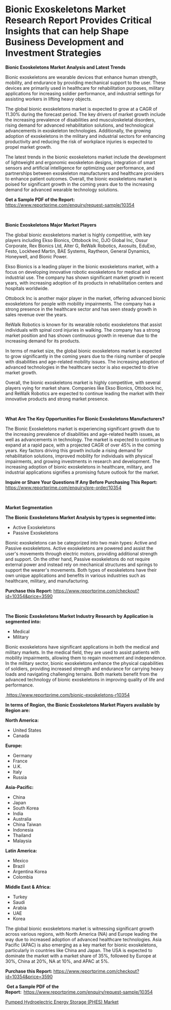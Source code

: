 <p><h1>Bionic Exoskeletons Market Research Report Provides Critical Insights that can help Shape Business Development and Investment Strategies</h1></p><p><strong>Bionic Exoskeletons Market Analysis and Latest Trends</strong></p>
<p><p>Bionic exoskeletons are wearable devices that enhance human strength, mobility, and endurance by providing mechanical support to the user. These devices are primarily used in healthcare for rehabilitation purposes, military applications for increasing soldier performance, and industrial settings for assisting workers in lifting heavy objects.</p><p>The global bionic exoskeletons market is expected to grow at a CAGR of 11.30% during the forecast period. The key drivers of market growth include the increasing prevalence of disabilities and musculoskeletal disorders, rising demand for advanced rehabilitation solutions, and technological advancements in exoskeleton technologies. Additionally, the growing adoption of exoskeletons in the military and industrial sectors for enhancing productivity and reducing the risk of workplace injuries is expected to propel market growth.</p><p>The latest trends in the bionic exoskeletons market include the development of lightweight and ergonomic exoskeleton designs, integration of smart sensors and artificial intelligence for optimizing user performance, and partnerships between exoskeleton manufacturers and healthcare providers to enhance patient outcomes. Overall, the bionic exoskeletons market is poised for significant growth in the coming years due to the increasing demand for advanced wearable technology solutions.</p></p>
<p><strong>Get a Sample PDF of the Report:&nbsp;</strong> <a href="https://www.reportprime.com/enquiry/request-sample/10354">https://www.reportprime.com/enquiry/request-sample/10354</a></p>
<p>&nbsp;</p>
<p><strong>Bionic Exoskeletons Major Market Players</strong></p>
<p><p>The global bionic exoskeletons market is highly competitive, with key players including Ekso Bionics, Ottobock Inc, DJO Global Inc, Ossur Corporate, Rex Bionics Ltd, Alter G, ReWalk Robotics, Axosuits, EduExo, Festo, Lockheed Martin, BAE Systems, Raytheon, General Dynamics, Honeywell, and Bionic Power.</p><p>Ekso Bionics is a leading player in the bionic exoskeletons market, with a focus on developing innovative robotic exoskeletons for medical and industrial use. The company has shown significant market growth in recent years, with increasing adoption of its products in rehabilitation centers and hospitals worldwide.</p><p>Ottobock Inc is another major player in the market, offering advanced bionic exoskeletons for people with mobility impairments. The company has a strong presence in the healthcare sector and has seen steady growth in sales revenue over the years.</p><p>ReWalk Robotics is known for its wearable robotic exoskeletons that assist individuals with spinal cord injuries in walking. The company has a strong market position and has shown continuous growth in revenue due to the increasing demand for its products.</p><p>In terms of market size, the global bionic exoskeletons market is expected to grow significantly in the coming years due to the rising number of people with disabilities and age-related mobility issues. The increasing adoption of advanced technologies in the healthcare sector is also expected to drive market growth.</p><p>Overall, the bionic exoskeletons market is highly competitive, with several players vying for market share. Companies like Ekso Bionics, Ottobock Inc, and ReWalk Robotics are expected to continue leading the market with their innovative products and strong market presence.</p></p>
<p>&nbsp;</p>
<p><strong>What Are The Key Opportunities For Bionic Exoskeletons Manufacturers?</strong></p>
<p><p>The Bionic Exoskeletons market is experiencing significant growth due to the increasing prevalence of disabilities and age-related health issues, as well as advancements in technology. The market is expected to continue to expand at a rapid pace, with a projected CAGR of over 45% in the coming years. Key factors driving this growth include a rising demand for rehabilitation solutions, improved mobility for individuals with physical impairments, and growing investments in research and development. The increasing adoption of bionic exoskeletons in healthcare, military, and industrial applications signifies a promising future outlook for the market.</p></p>
<p><strong>Inquire or Share Your Questions If Any Before Purchasing This Report:</strong> <a href="https://www.reportprime.com/enquiry/pre-order/10354">https://www.reportprime.com/enquiry/pre-order/10354</a></p>
<p>&nbsp;</p>
<p><strong>Market Segmentation</strong></p>
<p><strong>The Bionic Exoskeletons Market Analysis by types is segmented into:</strong></p>
<p><ul><li>Active Exoskeletons</li><li>Passive Exoskeletons</li></ul></p>
<p><p>Bionic exoskeletons can be categorized into two main types: Active and Passive exoskeletons. Active exoskeletons are powered and assist the user's movements through electric motors, providing additional strength and support. On the other hand, Passive exoskeletons do not require external power and instead rely on mechanical structures and springs to support the wearer's movements. Both types of exoskeletons have their own unique applications and benefits in various industries such as healthcare, military, and manufacturing.</p></p>
<p><strong>Purchase this Report:&nbsp;</strong><a href="https://www.reportprime.com/checkout?id=10354&price=3590">https://www.reportprime.com/checkout?id=10354&price=3590</a></p>
<p>&nbsp;</p>
<p><strong>The Bionic Exoskeletons Market Industry Research by Application is segmented into:</strong></p>
<p><ul><li>Medical</li><li>Military</li></ul></p>
<p><p>Bionic exoskeletons have significant applications in both the medical and military markets. In the medical field, they are used to assist patients with mobility impairments, allowing them to regain movement and independence. In the military sector, bionic exoskeletons enhance the physical capabilities of soldiers, providing increased strength and endurance for carrying heavy loads and navigating challenging terrains. Both markets benefit from the advanced technology of bionic exoskeletons in improving quality of life and performance.</p></p>
<p><a href="https://www.reportprime.com/bionic-exoskeletons-r10354">&nbsp;https://www.reportprime.com/bionic-exoskeletons-r10354</a></p>
<p><strong>In terms of Region, the Bionic Exoskeletons Market Players available by Region are:</strong></p>
<p>
    <p> <strong> North America: </strong>
        <ul>
            <li>United States</li>
            <li>Canada</li>
        </ul>
        </p> 
    <p> <strong> Europe: </strong>
        <ul>
            <li>Germany</li>
            <li>France</li>
            <li>U.K.</li>
            <li>Italy</li>
            <li>Russia</li>
        </ul>
        </p> 
    <p> <strong> Asia-Pacific: </strong>
        <ul>
            <li>China</li>
            <li>Japan</li>
            <li>South Korea</li>
            <li>India</li>
            <li>Australia</li>
            <li>China Taiwan</li>
            <li>Indonesia</li>
            <li>Thailand</li>
            <li>Malaysia</li>
        </ul>
        </p> 
    <p> <strong> Latin America: </strong>
        <ul>
            <li>Mexico</li>
            <li>Brazil</li>
            <li>Argentina Korea</li>
            <li>Colombia</li>
        </ul>
        </p> 
    <p> <strong> Middle East & Africa: </strong>
        <ul>
            <li>Turkey</li>
            <li>Saudi</li>
            <li>Arabia</li>
            <li>UAE</li>
            <li>Korea</li>
        </ul>
    </p>
    </p>
<p><p>The global bionic exoskeletons market is witnessing significant growth across various regions, with North America (NA) and Europe leading the way due to increased adoption of advanced healthcare technologies. Asia Pacific (APAC) is also emerging as a key market for bionic exoskeletons, particularly in countries like China and Japan. The USA is expected to dominate the market with a market share of 35%, followed by Europe at 30%, China at 20%, NA at 10%, and APAC at 5%.</p></p>
<p><strong>Purchase this Report: </strong><a href="https://www.reportprime.com/checkout?id=10354&price=3590">https://www.reportprime.com/checkout?id=10354&price=3590</a></p>
<p>&nbsp;<strong>Get a Sample PDF of the Report:&nbsp;&nbsp;</strong><a href="https://www.reportprime.com/enquiry/request-sample/10354">https://www.reportprime.com/enquiry/request-sample/10354</a></p>
<p><strong></strong></p>
<p><p><a href="https://www.linkedin.com/pulse/pumped-hydroelectric-energy-storage-phes-market-size-growing-6qszf?trackingId=TLwSrcyETiyTtZKTX0Zptw%3D%3D">Pumped Hydroelectric Energy Storage (PHES) Market</a></p></p>